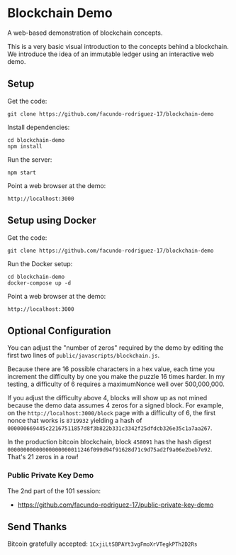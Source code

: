 # Blockchain Demo
A web-based demonstration of blockchain concepts.

This is a very basic visual introduction to the concepts behind a blockchain. We introduce
the idea of an immutable ledger using an interactive web demo.

## Setup
Get the code:

```
git clone https://github.com/facundo-rodriguez-17/blockchain-demo
```

Install dependencies:

```
cd blockchain-demo
npm install
```
Run the server:

```
npm start
```

Point a web browser at the demo:

```
http://localhost:3000
```

## Setup using Docker

Get the code:

```
git clone https://github.com/facundo-rodriguez-17/blockchain-demo
```

Run the Docker setup:

```
cd blockchain-demo
docker-compose up -d
```

Point a web browser at the demo:

```
http://localhost:3000
```

## Optional Configuration
You can adjust the "number of zeros" required by the demo by editing the first two lines of
`public/javascripts/blockchain.js`.

Because there are 16 possible characters in a hex value, each time you increment the difficulty
by one you make the puzzle 16 times harder. In my testing, a difficulty of 6 requires a
maximumNonce well over 500,000,000.

If you adjust the difficulty above 4, blocks will show up as not mined because the demo data
assumes 4 zeros for a signed block. For example, on the `http://localhost:3000/block` page
with a difficulty of 6, the first nonce that works is `8719932` yielding a hash of
`000000669445c22167511857d8f3b822b331c3342f25dfdcb326e35c1a7aa267`.

In the production bitcoin blockchain, block `458091` has the hash digest
`00000000000000000000011246f099d94f91628d71c9d75ad2f9a06e2beb7e92`. That's 21 zeros in a row!

### Public Private Key Demo

The 2nd part of the 101 session:
* https://github.com/facundo-rodriguez-17/public-private-key-demo

## Send Thanks

Bitcoin gratefully accepted: `1CxjiLtSBPAYt3vgFmoXrVTegkPTh2D2Rs`
